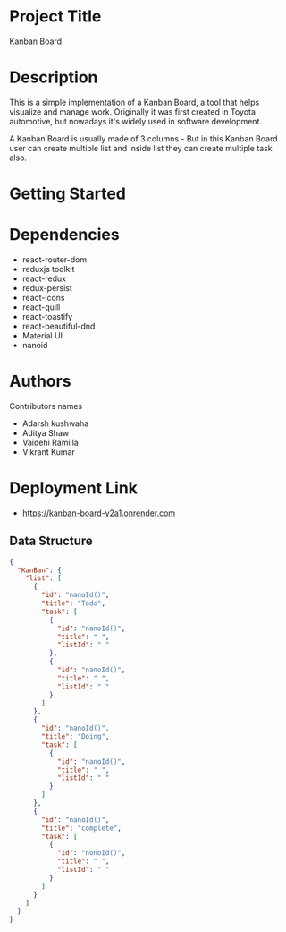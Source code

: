 # Project Title
Kanban Board
# Description
This is a simple implementation of a Kanban Board, a tool that helps visualize and manage work. Originally it was first created in Toyota automotive, but nowadays it's widely used in software development.

A Kanban Board is usually made of 3 columns - But in this Kanban Board user can create multiple list and inside list they can create multiple task also.
# Getting Started
# Dependencies
* react-router-dom
* reduxjs toolkit
* react-redux
* redux-persist
* react-icons
* react-quill
* react-toastify
* react-beautiful-dnd
* Material UI
* nanoid

# Authors
Contributors names
* Adarsh kushwaha
* Aditya Shaw
* Vaidehi Ramilla
* Vikrant Kumar


# Deployment Link 
* https://kanban-board-y2a1.onrender.com

## Data Structure 


```json
{
  "KanBan": {
    "list": [
      {
        "id": "nanoId()",
        "title": "Todo",
        "task": [
          {
            "id": "nanoId()",
            "title": " ",
            "listId": " "
          },
          {
            "id": "nanoId()",
            "title": " ",
            "listId": " "
          }
        ]
      },
      {
        "id": "nanoId()",
        "title": "Doing",
        "task": [
          {
            "id": "nanoId()",
            "title": " ",
            "listId": " "
          }
        ]
      },
      {
        "id": "nanoId()",
        "title": "complete",
        "task": [
          {
            "id": "nonoId()",
            "title": " ",
            "listId": " "
          }
        ]
      }
    ]
  }
}





